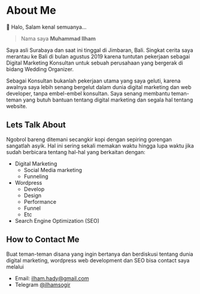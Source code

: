 # About Me

👋 Halo, Salam kenal semuanya...
> Nama saya **Muhammad Ilham**

Saya asli Surabaya dan saat ini tinggal di Jimbaran, Bali. Singkat cerita saya merantau ke Bali di bulan agustus 2019 karena tuntutan pekerjaan sebagai Digital Marketing Konsultan untuk sebuah perusahaan yang bergerak di bidang Wedding Organizer.

Sebagai Konsultan bukanlah pekerjaan utama yang saya geluti, karena awalnya saya lebih senang bergelut dalam dunia digital marketing dan web developer, tanpa embel-embel konsultan. Saya senang membantu teman-teman yang butuh bantuan tentang digital marketing dan segala hal tentang website.

## Lets Talk About
Ngobrol bareng ditemani secangkir kopi dengan sepiring gorengan sangatlah asyik. 
Hal ini sering sekali memakan waktu hingga lupa waktu jika sudah berbicara tentang hal-hal yang berkaitan dengan:
- Digital Marketing
  - Social Media marketing
  - Funneling
- Wordpress
  - Develop
  - Design
  - Performance
  - Funnel
  - Etc
- Search Engine Optimization (SEO)

## How to Contact Me
Buat teman-teman disana yang ingin bertanya dan berdiskusi tentang dunia digital marketing, wordpress web development dan SEO
bisa contact saya melalui
- Email: [ilham.hady@gmail.com](mailto:ilham.hady@gmail.com)
- Telegram [@ilhamsogir](https://t.me/ilhamsogir)
